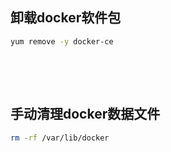 ##  卸载docker软件包

```bash
yum remove -y docker-ce
```

<br>

‌

##  手动清理docker数据文件

```bash
rm -rf /var/lib/docker
```

